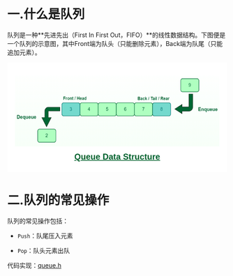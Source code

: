 # 一.什么是队列

队列是一种**先进先出（First In First Out，FIFO）**的线性数据结构。下图便是一个队列的示意图，其中Front端为队头（只能删除元素），Back端为队尾（只能追加元素）。

<img src="images/queue.png" alt="queue" style="zoom:80%;" />

# 二.队列的常见操作

队列的常见操作包括：

- `Push`：队尾压入元素

- `Pop`：队头元素出队

代码实现：[queue.h](https://github.com/sxwee/Data-Structures-and-Algorithms/blob/main/codes/ds/queue/queue.h)
